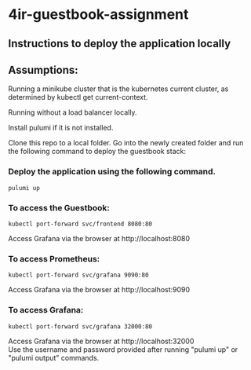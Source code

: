# 4ir-guestbook-assignment

## Instructions to deploy the application locally

## Assumptions:
Running a minikube cluster that is the kubernetes current cluster, as determined by kubectl get current-context.

Running without a load balancer locally.

Install pulumi if it is not installed.

Clone this repo to a local folder. 
Go into the newly created folder and run the following command to deploy the guestbook stack:
### Deploy the application using the following command.
    pulumi up

### To access the Guestbook:
    kubectl port-forward svc/frontend 8080:80
    
Access Grafana via the browser at http://localhost:8080

### To access Prometheus:
    kubectl port-forward svc/grafana 9090:80

Access Grafana via the browser at http://localhost:9090    

### To access Grafana:
    kubectl port-forward svc/grafana 32000:80
Access Grafana via the browser at http://localhost:32000  
Use the username and password provided after running "pulumi up" or "pulumi output" commands.

